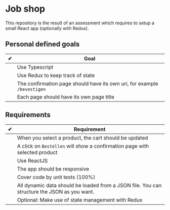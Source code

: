 # Job shop

This repository is the result of an assessment which requires to setup a small React app (optionally with Redux).

## Personal defined goals
| ✔ | Goal
|---|------
|   | Use Typescript
|   | Use Redux to keep track of state
|   | The confirmation page should have its own uri, for example `/bevestigen`
|   | Each page should have its own page title

## Requirements
| ✔ | Requirement
|---|-------------
|   | When you select a product, the cart should be updated
|   | A click on `Bestellen` will show a confirmation page with selected product
|   | Use ReactJS
|   | The app should be responsive
|   | Cover code by unit tests (100%)
|   | All dynamic data should be loaded from a JSON file. You can structure the JSON as you want.
|   | Optional: Make use of state management with Redux
